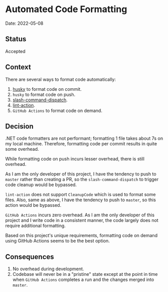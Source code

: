 # Automated Code Formatting

Date: 2022-05-08

## Status

Accepted

## Context

There are several ways to format code automatically:

1. [husky](https://alirezanet.github.io/Husky.Net/) to format code on commit.
2. `husky` to format code on push.
3. [slash-command-dispatch](https://github.com/peter-evans/slash-command-dispatch).
4. [lint-action](https://github.com/wearerequired/lint-action).
5. `GitHub Actions` to format code on demand.

## Decision

.NET code formatters are not performant; formatting 1 file takes about 7s on my local machine. Therefore, formatting code per commit results in quite some overhead.

While formatting code on push incurs lesser overhead, there is still overhead.

As I am the only developer of this project, I have the tendency to push to `master` rather than creating a PR, so the `slash-command-dispatch` to trigger code cleanup would be bypassed.

`lint-action` does not support `CleanupCode` which is used to format some files. Also, same as above, I have the tendency to push to `master`, so this action would be bypassed.

`GitHub Actions` incurs zero overhead. As I am the only developer of this project and I write code in a consistent manner, the code largely does not require additional formatting.

Based on this project's unique requirements, formatting code on demand using GitHub Actions seems to be the best option.

## Consequences

1. No overhead during development.
2. Codebase will never be in a "pristine" state except at the point in time when `GitHub Actions` completes a run and the changes merged into `master`.
